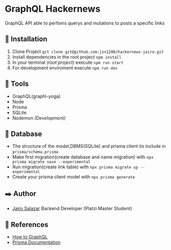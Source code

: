 # GraphQL Hackernews

GraphQL API able to perfoms querys and mutations to posts a specific links

## :hammer: Installation
1. Clone Project `git clone git@github.com:jsv1280/hackernews-jairo.git`
2. Install dependencies in the root project `npm install`
3. In your terminal _(root project)_ execute `npm run start`
4. For development enviroment execute `npm run dev`

## :wrench: Tools

* GraphQL(graphl-yoga)
* Node
* Prisma
* SQLite
* Nodemon _(Development)_
 
## :file_folder: Database ##
- The structure of the model,DBMS(SQLite) and prisma client its include in `prisma/schema.prisma`
- Make first migration(create database and name migration) with `npx prisma migrate save --experimental`
- Run migration(create link table) with `npx prisma migrate up --experimental`
- Create your prisma client model with `npx prisma generate`

## :black_nib: Author
-  [Jairo Salazar][github_url] Backend Developer (Platzi Master Student)

## :telescope: References
- [How to GraphQL][graphl_url]
- [Prisma Documentation][prisma_url]

[graphl_url]:https://www.howtographql.com/
[github_url]: https://github.com/jsv1280
[prisma_url]: https://www.prisma.io/docs/